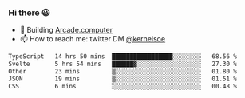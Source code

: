 ### Hi there 😃

- 🔨 Building [Arcade.computer](https://arcade.computer)
- 📫 How to reach me: twitter DM [@kernelsoe](https://twitter.com/kernelsoe)

<!--START_SECTION:waka-->

```txt
TypeScript   14 hrs 50 mins  █████████████████░░░░░░░░   68.56 %
Svelte       5 hrs 54 mins   ██████▓░░░░░░░░░░░░░░░░░░   27.30 %
Other        23 mins         ▒░░░░░░░░░░░░░░░░░░░░░░░░   01.80 %
JSON         19 mins         ▒░░░░░░░░░░░░░░░░░░░░░░░░   01.51 %
CSS          6 mins          ░░░░░░░░░░░░░░░░░░░░░░░░░   00.48 %
```

<!--END_SECTION:waka-->
